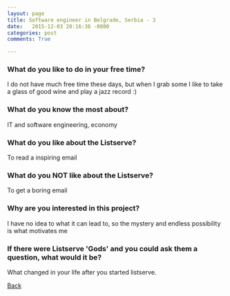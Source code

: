 ```yaml
---
layout: page
title: Software engineer in Belgrade, Serbia - 3
date:   2015-12-03 20:16:36 -0800
categories: post
comments: True

---
```


### What do you like to do in your free time?
<p>I do not have much free time these days, but when I grab some I like to take a glass of good wine and play a jazz record :)</p>

### What do you know the most about?
<p>IT and software engineering, economy</p>

### What do you like about the Listserve?
<p>To read a inspiring email</p>

### What do you NOT like about the Listserve?
<p>To get a boring email</p>

### Why are you interested in this project?
<p>I have no idea to what it can lead to, so the mystery and endless possibility is what motivates me</p>

### If there were Listserve 'Gods' and you could ask them a question, what would it be?
<p>What changed in your life after you started listserve.</p>

[Back][1]

[1]: /home/responders/all